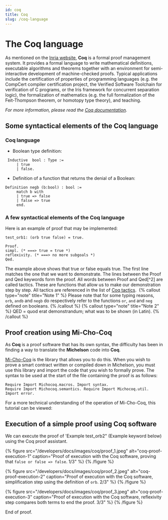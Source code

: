 ```yaml
---
id: coq
title: Coq
slug: /coq-language
---
```

# The Coq language
As mentioned on the [Inria website](http://coq.inria.fr), **Coq** is a formal proof management system. It provides a formal language to write mathematical definitions, executable algorithms and theorems together with an environment for semi-interactive development of machine-checked proofs. Typical applications include the certification of properties of programming languages (e.g. the CompCert compiler certification project, the Verified Software Toolchain for verification of C programs, or the Iris framework for concurrent separation logic), the formalization of mathematics (e.g. the full formalization of the Feit-Thompson theorem, or homotopy type theory), and teaching. 

*For more information, please read the [Coq documentation](https://coq.inria.fr/documentation).*

## Some syntactical elements of the Coq language

### Coq language

* Boolean type definition:

```coq
 Inductive  bool : Type :=
     | true
     | false.
```

* Definition of a function that returns the denial of a Boolean:

```coq
Definition negb (b:bool) : bool :=
     match b with
     | true => false
     | false => true
     end.
```

### A few syntactical elements of the Coq language

Here is an example of proof that may be implemented:

```coq
test_orb1: (orb true false) = true.
```

```coq
Proof.
simpl. (* ===> true = true *)
reflexivity. (* ===> no more subgoals *)
Qed.
```

The example above shows that true or false equals true. The first line matches the one that we want to demonstrate. The lines between the Proof and Qed keywords form the proof.
All words between Proof and Qed[^2] are called tactics. These are functions that allow us to make our demonstration step by step.
All tactics are referenced in the list of [Coq tactics](https://coq.inria.fr/refman/proof-engine/tactics.html#coq%3Atacv.destruct-eqn).
​
{% callout type="note" title="Note 1" %}
     Please note that for some typing reasons, `orb`, `andb` and `negb` do respectively refer to the functions `or`, `and` and `neg` defined on booleans.
{% /callout %}
{% callout type="note" title="Note 2" %}
     QED = quod erat demonstrandum; what was to be shown (in Latin).
{% /callout %}

## Proof creation using Mi-Cho-Coq
As **Coq** is a proof software that has its own syntax, the difficulty has been in finding a way to translate the **Michelson** code into **Coq**. 

[Mi-Cho-Coq](https://gitlab.com/nomadic-labs/mi-cho-coq) is the library that allows you to do this. When you wish to prove a smart contract written or compiled down in Michelson, you must use this library and import the code that you wish to formally prove. The syntax to be used at the start of the file containing the proof is as follows:

```coq
Require Import Michocoq.macros. Import syntax.
Require Import Michocoq.semantics. Require Import Michocoq.util.
Import error.
```

For a more technical understanding of the operation of Mi-Cho-Coq, this tutorial can be viewed: ​
​

## Execution of a simple proof using Coq software

We can execute the proof of 'Example test_orb2" (Example keyword below) using the Coq proof assistant.

{% figure 
     src="/developers/docs/images/coq/proof_1.jpeg" 
     alt="coq-proof-execution-1" 
     caption="Proof of execution with the Coq software, proving that `false or false => false`. 1/3" 
%}  {% /figure %}

{% figure 
     src="/developers/docs/images/coq/proof_2.jpeg" 
     alt="coq-proof-execution-2" 
     caption="Proof of execution with the Coq software, simplification step using the definition of `orb`. 2/3" 
%}  {% /figure %}

{% figure 
     src="/developers/docs/images/coq/proof_3.jpeg" 
     alt="coq-proof-execution-3" 
     caption="Proof of execution with the Coq software, reflexivity step compares both terms to end the proof. 3/3" 
%}  {% /figure %}

End of proof.
